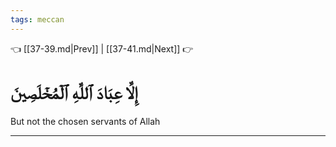 ```yaml
---
tags: meccan
---
```


👈 [[37-39.md|Prev]] | [[37-41.md|Next]] 👉

# إِلَّا عِبَادَ ٱللَّهِ ٱلۡمُخۡلَصِينَ

But not the chosen servants of Allah

---

